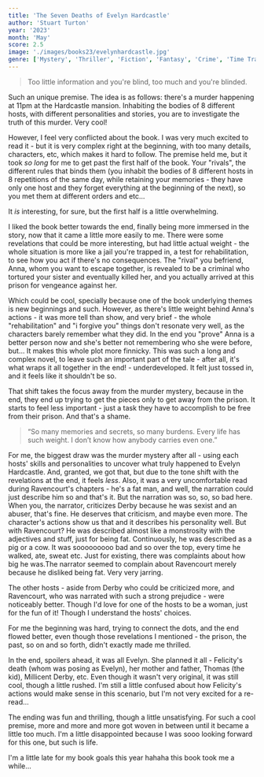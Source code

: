 ```yaml
---
title: 'The Seven Deaths of Evelyn Hardcastle'
author: 'Stuart Turton'
year: '2023'
month: 'May'
score: 2.5
image: './images/books23/evelynhardcastle.jpg'
genre: ['Mystery', 'Thriller', 'Fiction', 'Fantasy', 'Crime', 'Time Travel', 'Historical Fiction']
---
```


> Too little information and you're blind, too much and you're blinded.

Such an unique premise. The idea is as follows: there's a murder happening at 11pm at the Hardcastle mansion. Inhabiting the bodies of 8 different hosts, with different personalities and stories, you are to investigate the truth of this murder. Very cool!

However, I feel very conflicted about the book. I was very much excited to read it - but it is very complex right at the beginning, with too many details, characters, etc, which makes it hard to follow. The premise held me, but it took _so long_ for me to get past the first half of the book. Your "rivals", the different rules that binds them (you inhabit the bodies of 8 different hosts in 8 repetitions of the same day, while retaining your memories - they have only one host and they forget everything at the beginning of the next), so you met them at different orders and etc...

It _is_ interesting, for sure, but the first half is a little overwhelming.

I liked the book better towards the end, finally being more immersed in the story, now that it came a little more easily to me. There were some revelations that could be more interesting, but had little actual weight - the whole situation is more like a jail you're trapped in, a test for rehabilitation, to see how you act if there's no consequences. The "rival" you befriend, Anna, whom you want to escape together, is revealed to be a criminal who tortured your sister and eventually killed her, and you actually arrived at this prison for vengeance against her.

Which could be cool, specially because one of the book underlying themes is new beginnings and such. However, as there's little weight behind Anna's actions - it was more tell than show, and very brief - the whole "rehabilitation" and "i forgive you" things don't resonate very well, as the characters barely remember what they did. In the end you "prove" Anna is a better person now and she's better not remembering who she were before, but... It makes this whole plot more finnicky. This was such a long and complex novel, to leave such an important part of the tale - after all, it's what wraps it all together in the end! - underdeveloped. It felt just tossed in, and it feels like it shouldn't be so.

That shift takes the focus away from the murder mystery, because in the end, they end up trying to get the pieces only to get away from the prison. It starts to feel less important - just a task they have to accomplish to be free from their prison. And that's a shame.

> “So many memories and secrets, so many burdens. Every life has such weight. I don’t know how anybody carries even one.”

For me, the biggest draw was the murder mystery after all - using each hosts' skills and personalities to uncover what truly happened to Evelyn Hardcastle. And, granted, we got that, but due to the tone shift with the revelations at the end, it feels _less_. Also, it was a very uncomfortable read during Ravencourt's chapters - he's a fat man, and well, the narration could just describe him so and that's it. But the narration was so, so, so bad here. When you, the narrator, criticizes Derby because he was sexist and an abuser, that's fine. He deserves that criticism, and maybe even more. The character's actions show us that and it describes his personality well. But with Ravencourt? He was described almost like a monstrosity with the adjectives and stuff, just for being fat. Continuously, he was described as a pig or a cow. It was sooooooooo bad and so over the top, every time he walked, ate, sweat etc. Just for existing, there was complaints about how big he was.The narrator seemed to complain about Ravencourt merely because he disliked being fat. Very very jarring.

The other hosts - aside from Derby who could be criticized more, and Ravencourt, who was narrated with such a strong prejudice - were noticeably better. Though I'd love for one of the hosts to be a woman, just for the fun of it! Though I understand the hosts' choices.

For me the beginning was hard, trying to connect the dots, and the end flowed better, even though those revelations I mentioned - the prison, the past, so on and so forth, didn't exactly made me thrilled.

In the end, spoilers ahead, it was all Evelyn. She planned it all - Felicity's death (whom was posing as Evelyn), her mother and father, Thomas (the kid), Millicent Derby, etc. Even though it wasn't very original, it was still cool, though a little rushed. I'm still a little confused about how Felicity's actions would make sense in this scenario, but I'm not very excited for a re-read...

The ending was fun and thrilling, though a little unsatisfying. For such a cool premise, more and more and more got woven in between until it became a little too much. I'm a little disappointed because I was sooo looking forward for this one, but such is life.

I'm a little late for my book goals this year hahaha this book took me a while...
